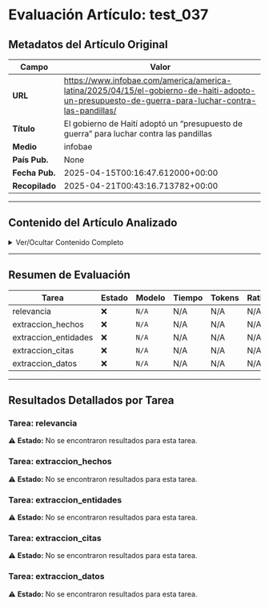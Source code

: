 # Evaluación Artículo: test_037

## Metadatos del Artículo Original

| Campo          | Valor                                      |
|----------------|--------------------------------------------|
| **URL**        | https://www.infobae.com/america/america-latina/2025/04/15/el-gobierno-de-haiti-adopto-un-presupuesto-de-guerra-para-luchar-contra-las-pandillas/           |
| **Título**     | El gobierno de Haití adoptó un “presupuesto de guerra” para luchar contra las pandillas       |
| **Medio**      | infobae         |
| **País Pub.**  | None |
| **Fecha Pub.** | 2025-04-15T00:16:47.612000+00:00 |
| **Recopilado** | 2025-04-21T00:43:16.713782+00:00 |

---

## Contenido del Artículo Analizado

<details>
<summary>Ver/Ocultar Contenido Completo</summary>

```text
El gobierno de Haití anunció el lunes que aprobó lo que llamó un “presupuesto de guerra” de 275.000 dólares destinado a aliviar la crisis del país ante el aumento de la violencia de pandillas.
Casi el 40% del dinero se destinará a la policía y al ejército de Haití “para combatir a los grupos armados que amenazan la estabilidad nacional”, mientras que casi el 20% se destinará a fortalecer la frontera que el país comparte con la República Dominicana, dijo el consejo presidencial de transición de Haití en un comunicado.
Otro 16% se destinará a programas sociales, incluyendo aquellos enfocados en educación, salud y asistencia humanitaria. El consejo afirmó que el presupuesto especial refleja el compromiso del estado de actuar con decisión y abordar la creciente inseguridad.
Sin embargo, no se espera que el dinero adicional alivie la falta de recursos que afecta a la misión respaldada por la ONU, liderada por la policía de Kenia, que está luchando para ayudar a las autoridades locales a sofocar la violencia de las pandillas.
Las pandillas que controlan al menos el 85% de la capital, Puerto Príncipe, continúan atacando a las comunidades que la rodean.
Recientemente, una poderosa coalición de pandillas conocida como Viv Ansanm tomó el control de las localidades de Mirebalais y Saut’d’Eau, en la región central de Haití, según la Red Nacional de Defensa de los Derechos Humanos, un grupo local. Agentes de policía de la comisaría de Mirebalais y de la prisión local huyeron durante los ataques, indicó.
“Bandas armadas incendiaron la comisaría y tomaron el control de la prisión, orquestando una fuga masiva de reclusos”, indicó la organización, señalando que en la prisión había 533 reclusos.
El personal y los pacientes del Hospital Universitario Mirebalais también fueron evacuados.
Al menos 60 personas murieron tras los ataques lanzados el 30 y 31 de marzo, incluidos pandilleros y reclusos fugados, según el grupo de derechos humanos.
Mientras tanto, la vecina ciudad de Saut-d’Eau cayó en manos de las pandillas en la tarde del 3 de abril, dijeron activistas.
“Algunos dicen que esto fue facilitado por la redistribución de las fuerzas del orden a Mirebalais, dejando a Saut-d’Eau vulnerable”, dijo el grupo la semana pasada.
Entre los muertos durante los ataques había dos monjas y un policía, mientras que dos periodistas siguen desaparecidos.
“Al ignorar el colapso de la región central, las autoridades de transición demuestran que no tienen un plan real para restaurar los derechos ciudadanos y la seguridad pública”, declaró la organización de derechos humanos. “La ausencia de respuesta estatal ha convertido a la policía en bomberos, reaccionando constantemente sin rumbo estratégico, mientras las ciudades caen una tras otra”.
El grupo señaló que civiles y grupos de autodefensa en ambas localidades “habían dado repetidas alarmas que fueron ignoradas”.
Mientras tanto, más de 260 personas murieron en otro ataque de pandillas en dos comunidades de la capital de Haití a fines de enero, según la misión política de la ONU en Haití, que cuestionó la demora en la respuesta de las autoridades .
Los ataques ocurrieron en Kenscoff y en zonas de Carrefour. Otra comunidad de Kenscoff fue atacada durante el fin de semana, con al menos un policía desaparecido y varios heridos, según SPNH-17, un sindicato policial.
En total, del 1 de enero al 27 de marzo, se ha reportado la muerte de más de 1500 personas en Haití y otras 572 resultaron heridas, según la misión de la ONU. La violencia de pandillas también ha dejado a más de un millón de personas sin hogar en los últimos años, según la ONU.
(Con información de AP)
```
</details>

---

## Resumen de Evaluación

| Tarea | Estado | Modelo | Tiempo | Tokens | Ratio |
|-------|--------|--------|--------|--------|-------|
| relevancia | ❌ | `N/A` | N/A | N/A | N/A |
| extraccion_hechos | ❌ | `N/A` | N/A | N/A | N/A |
| extraccion_entidades | ❌ | `N/A` | N/A | N/A | N/A |
| extraccion_citas | ❌ | `N/A` | N/A | N/A | N/A |
| extraccion_datos | ❌ | `N/A` | N/A | N/A | N/A |

---

## Resultados Detallados por Tarea

### Tarea: relevancia

⚠️ **Estado:** No se encontraron resultados para esta tarea.


### Tarea: extraccion_hechos

⚠️ **Estado:** No se encontraron resultados para esta tarea.


### Tarea: extraccion_entidades

⚠️ **Estado:** No se encontraron resultados para esta tarea.


### Tarea: extraccion_citas

⚠️ **Estado:** No se encontraron resultados para esta tarea.


### Tarea: extraccion_datos

⚠️ **Estado:** No se encontraron resultados para esta tarea.
